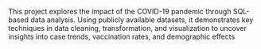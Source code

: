 This project explores the impact of the COVID-19 pandemic through SQL-based data analysis. Using publicly available datasets, it demonstrates key techniques in data cleaning, transformation, and visualization to uncover insights into case trends, vaccination rates, and demographic effects
